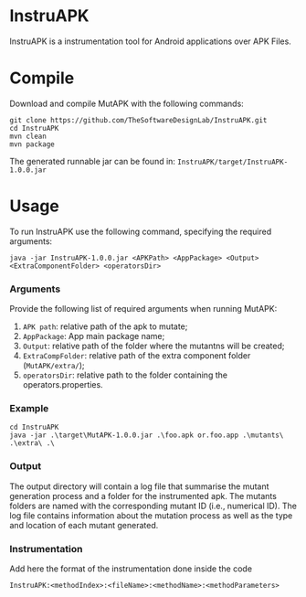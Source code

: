 # InstruAPK

InstruAPK is a instrumentation tool for Android applications over APK Files.

# Compile
Download and compile MutAPK with the following commands:
```
git clone https://github.com/TheSoftwareDesignLab/InstruAPK.git
cd InstruAPK
mvn clean
mvn package
```
The generated runnable jar can be found in: ``InstruAPK/target/InstruAPK-1.0.0.jar``

# Usage
To run InstruAPK use the following command, specifying the required arguments:
```
java -jar InstruAPK-1.0.0.jar <APKPath> <AppPackage> <Output> <ExtraComponentFolder> <operatorsDir>
```
### Arguments
Provide the following list of required arguments when running MutAPK:
1. ``APK path``: relative path of the apk to mutate;
2. ``AppPackage``: App main package name;
3. ``Output``: relative path of the folder where the mutantns will be created;
4. ``ExtraCompFolder``:  relative path of the extra component folder (``MutAPK/extra/``);
5. ``operatorsDir``: relative path to the folder containing the operators.properties.

### Example
```
cd InstruAPK
java -jar .\target\MutAPK-1.0.0.jar .\foo.apk or.foo.app .\mutants\ .\extra\ .\
```

### Output
The output directory will contain a log file that summarise the mutant generation process and a folder for the instrumented apk. 
The mutants folders are named with the corresponding mutant ID (i.e., numerical ID). The log file contains information about the mutation process as well as the type and location of each mutant generated.

### Instrumentation

Add here the format of the instrumentation done inside the code

``InstruAPK:<methodIndex>:<fileName>:<methodName>:<methodParameters>``
